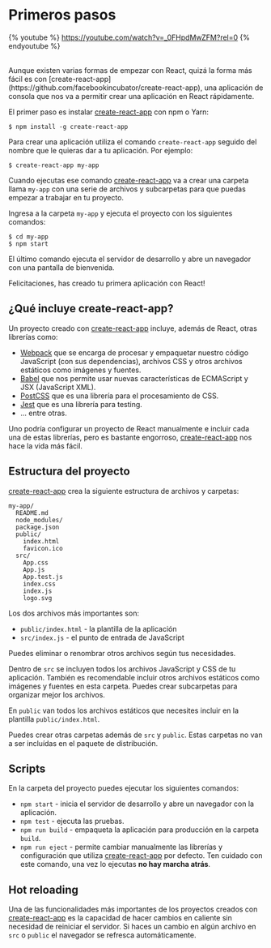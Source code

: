 # Primeros pasos

{% youtube %} https://youtube.com/watch?v=_0FHpdMwZFM?rel=0 {% endyoutube %}

<br>
Aunque existen varias formas de empezar con React, quizá la forma más fácil es con [create-react-app](https://github.com/facebookincubator/create-react-app), una aplicación de consola que nos va a permitir crear una aplicación en React rápidamente.

El primer paso es instalar [create-react-app](https://github.com/facebookincubator/create-react-app) con npm o Yarn:

```shell
$ npm install -g create-react-app
```

Para crear una aplicación utiliza el comando `create-react-app` seguido del nombre que le quieras dar a tu aplicación. Por ejemplo:

```shell
$ create-react-app my-app
```

Cuando ejecutas ese comando [create-react-app](https://github.com/facebookincubator/create-react-app) va a crear una carpeta llama `my-app` con una serie de archivos y subcarpetas para que puedas empezar a trabajar en tu proyecto.

Ingresa a la carpeta `my-app` y ejecuta el proyecto con los siguientes comandos:

```shell
$ cd my-app
$ npm start
```

El último comando ejecuta el servidor de desarrollo y abre un navegador con una pantalla de bienvenida.

Felicitaciones, has creado tu primera aplicación con React!

## ¿Qué incluye create-react-app?

Un proyecto creado con [create-react-app](https://github.com/facebookincubator/create-react-app) incluye, además de React, otras librerías como:

* [Webpack](https://webpack.js.org/) que se encarga de procesar y empaquetar nuestro código JavaScript (con sus dependencias), archivos CSS y otros archivos estáticos como imágenes y fuentes.
* [Babel](https://babeljs.io/) que nos permite usar nuevas características de ECMAScript y JSX (JavaScript XML).
* [PostCSS](http://postcss.org/) que es una librería para el procesamiento de CSS.
* [Jest](https://facebook.github.io/jest/) que es una librería para testing.
* ... entre otras.

Uno podría configurar un proyecto de React manualmente e incluir cada una de estas librerías, pero es bastante engorroso, [create-react-app](https://github.com/facebookincubator/create-react-app) nos hace la vida más fácil.

## Estructura del proyecto

[create-react-app](https://github.com/facebookincubator/create-react-app) crea la siguiente estructura de archivos y carpetas:

```
my-app/
  README.md
  node_modules/
  package.json
  public/
    index.html
    favicon.ico
  src/
    App.css
    App.js
    App.test.js
    index.css
    index.js
    logo.svg
```

Los dos archivos más importantes son:

* `public/index.html` - la plantilla de la aplicación
* `src/index.js` - el punto de entrada de JavaScript

Puedes eliminar o renombrar otros archivos según tus necesidades.

Dentro de `src` se incluyen todos los archivos JavaScript y CSS de tu aplicación. También es recomendable incluir otros archivos estáticos como imágenes y fuentes en esta carpeta. Puedes crear subcarpetas para organizar mejor los archivos.

En `public` van todos los archivos estáticos que necesites incluir en la plantilla `public/index.html`.

Puedes crear otras carpetas además de `src` y `public`. Estas carpetas no van a ser incluídas en el paquete de distribución.

## Scripts

En la carpeta del proyecto puedes ejecutar los siguientes comandos:

* `npm start` - inicia el servidor de desarrollo y abre un navegador con la aplicación.
* `npm test` - ejecuta las pruebas.
* `npm run build` - empaqueta la aplicación para producción en la carpeta `build`.
* `npm run eject` - permite cambiar manualmente las librerías y configuración que utiliza [create-react-app](https://github.com/facebookincubator/create-react-app) por defecto. Ten cuidado con este comando, una vez lo ejecutas **no hay marcha atrás**.

## Hot reloading

Una de las funcionalidades más importantes de los proyectos creados con [create-react-app](https://github.com/facebookincubator/create-react-app) es la capacidad de hacer cambios en caliente sin necesidad de reiniciar el servidor. Si haces un cambio en algún archivo en `src` o `public` el navegador se refresca automáticamente.
